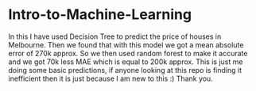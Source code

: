# Intro-to-Machine-Learning
In this I have used Decision Tree to predict the price of houses in Melbourne.
Then we found that with this model we got a mean absolute error of 270k approx. 
So we then used random forest to make it accurate and we got 70k less MAE which is equal to 200k approx.
This is just me doing some basic predictions, if anyone looking at this repo is finding it inefficient then it is just because I am new to this :)
Thank you.
